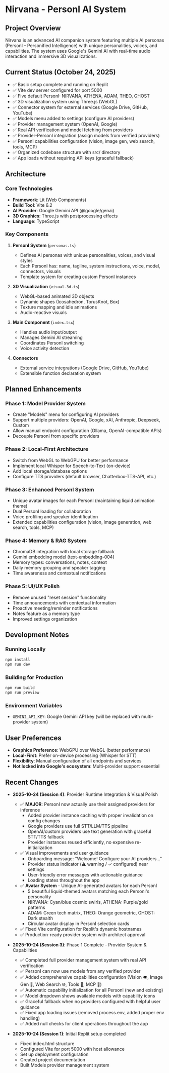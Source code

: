 # Nirvana - PersonI AI System

## Project Overview
Nirvana is an advanced AI companion system featuring multiple AI personas (PersonI - Personified Intelligence) with unique personalities, voices, and capabilities. The system uses Google's Gemini AI with real-time audio interaction and immersive 3D visualizations.

## Current Status (October 24, 2025)
- ✅ Basic setup complete and running on Replit
- ✅ Vite dev server configured for port 5000
- ✅ Five default PersonI: NIRVANA, ATHENA, ADAM, THEO, GHOST
- ✅ 3D visualization system using Three.js (WebGL)
- ✅ Connector system for external services (Google Drive, GitHub, YouTube)
- ✅ Models menu added to settings (configure AI providers)
- ✅ Provider management system (OpenAI, Google)
- ✅ Real API verification and model fetching from providers
- ✅ Provider-PersonI integration (assign models from verified providers)
- ✅ PersonI capabilities configuration (vision, image gen, web search, tools, MCP)
- ✅ Organized codebase structure with src/ directory
- ✅ App loads without requiring API keys (graceful fallback)

## Architecture

### Core Technologies
- **Framework**: Lit (Web Components)
- **Build Tool**: Vite 6.2
- **AI Provider**: Google Gemini API (@google/genai)
- **3D Graphics**: Three.js with postprocessing effects
- **Language**: TypeScript

### Key Components
1. **PersonI System** (`personas.ts`)
   - Defines AI personas with unique personalities, voices, and visual styles
   - Each PersonI has: name, tagline, system instructions, voice, model, connectors, visuals
   - Template system for creating custom PersonI instances

2. **3D Visualization** (`visual-3d.ts`)
   - WebGL-based animated 3D objects
   - Dynamic shapes (Icosahedron, TorusKnot, Box)
   - Texture mapping and idle animations
   - Audio-reactive visuals

3. **Main Component** (`index.tsx`)
   - Handles audio input/output
   - Manages Gemini AI streaming
   - Coordinates PersonI switching
   - Voice activity detection

4. **Connectors**
   - External service integrations (Google Drive, GitHub, YouTube)
   - Extensible function declaration system

## Planned Enhancements

### Phase 1: Model Provider System
- Create "Models" menu for configuring AI providers
- Support multiple providers: OpenAI, Google, xAI, Anthropic, Deepseek, Custom
- Allow manual endpoint configuration (Ollama, OpenAI-compatible APIs)
- Decouple PersonI from specific providers

### Phase 2: Local-First Architecture
- Switch from WebGL to WebGPU for better performance
- Implement local Whisper for Speech-to-Text (on-device)
- Add local storage/database options
- Configure TTS providers (default browser, Chatterbox-TTS-API, etc.)

### Phase 3: Enhanced PersonI System
- Unique avatar images for each PersonI (maintaining liquid animation theme)
- Dual PersonI loading for collaboration
- Voice profiling and speaker identification
- Extended capabilities configuration (vision, image generation, web search, tools, MCP)

### Phase 4: Memory & RAG System
- ChromaDB integration with local storage fallback
- Gemini embedding model (text-embedding-004)
- Memory types: conversations, notes, context
- Daily memory grouping and speaker tagging
- Time awareness and contextual notifications

### Phase 5: UI/UX Polish
- Remove unused "reset session" functionality
- Time announcements with contextual information
- Proactive meeting/reminder notifications
- Notes feature as a memory type
- Improved settings organization

## Development Notes

### Running Locally
```bash
npm install
npm run dev
```

### Building for Production
```bash
npm run build
npm run preview
```

### Environment Variables
- `GEMINI_API_KEY`: Google Gemini API key (will be replaced with multi-provider system)

## User Preferences
- **Graphics Preference**: WebGPU over WebGL (better performance)
- **Local-First**: Prefer on-device processing (Whisper for STT)
- **Flexibility**: Manual configuration of all endpoints and services
- **Not locked into Google's ecosystem**: Multi-provider support essential

## Recent Changes
- **2025-10-24 (Session 4)**: Provider Runtime Integration & Visual Polish
  - ✅ **MAJOR**: PersonI now actually use their assigned providers for inference
    - Added provider instance caching with proper invalidation on config changes
    - Google providers use full STT/LLM/TTS pipeline
    - OpenAI/custom providers use text generation with graceful STT/TTS fallback
    - Provider instances reused efficiently, no expensive re-initialization
  - ✅ Visual improvements and user guidance
    - Onboarding message: "Welcome! Configure your AI providers..."
    - Provider status indicator (⚠️ warning / ✓ configured) near settings
    - User-friendly error messages with actionable guidance
    - Loading states throughout the app
  - ✅ **Avatar System** - Unique AI-generated avatars for each PersonI
    - 5 beautiful liquid-themed avatars matching each PersonI's personality
    - NIRVANA: Cyan/blue cosmic swirls, ATHENA: Purple/gold patterns
    - ADAM: Green tech matrix, THEO: Orange geometric, GHOST: Dark stealth
    - Circular avatar display in PersonI selection cards
  - ✅ Fixed Vite configuration for Replit's dynamic hostnames
  - ✅ Production-ready provider system with architect approval
  
- **2025-10-24 (Session 3)**: Phase 1 Complete - Provider System & Capabilities
  - ✅ Completed full provider management system with real API verification
  - ✅ PersonI can now use models from any verified provider
  - ✅ Added comprehensive capabilities configuration (Vision 👁️, Image Gen 🎨, Web Search 🌐, Tools 🔧, MCP 🔌)
  - ✅ Automatic capability initialization for all PersonI (new and existing)
  - ✅ Model dropdown shows available models with capability icons
  - ✅ Graceful fallback when no providers configured with helpful user guidance
  - ✅ Fixed app loading issues (removed process.env, added proper env handling)
  - ✅ Added null checks for client operations throughout the app
  
- **2025-10-24 (Session 1)**: Initial Replit setup completed
  - Fixed index.html structure
  - Configured Vite for port 5000 with host allowance
  - Set up deployment configuration
  - Created project documentation
  - Built Models provider management system
